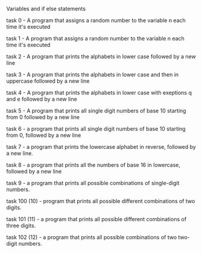 Variables and if else statements

task 0 - A program that assigns a random number to the variable n each time it's executed 

task 1 - A program that assigns a random number to the variable n each time it's executed

task 2 - A program that prints the alphabets in lower case followed by a new line 

task 3 - A program that prints the alphabets in lower case and then in uppercase followed by a new line

task 4 - A program that prints the alphabets in lower case with exeptions q and e followed by a new line

task 5 - A program that prints all single digit numbers of base 10 starting from 0 followed by a new line 

task 6 -  a program that prints all single digit numbers of base 10 starting from 0, followed by a new line

task 7 - a program that prints the lowercase alphabet in reverse, followed by a new line.

task 8 - a program that prints all the numbers of base 16 in lowercase, followed by a new line

task 9 - a program that prints all possible combinations of single-digit numbers.

task 100 (10) -  program that prints all possible different combinations of two digits.

task 101 (11) - a program that prints all possible different combinations of three digits.

task 102 (12) -  a program that prints all possible combinations of two two-digit numbers.
